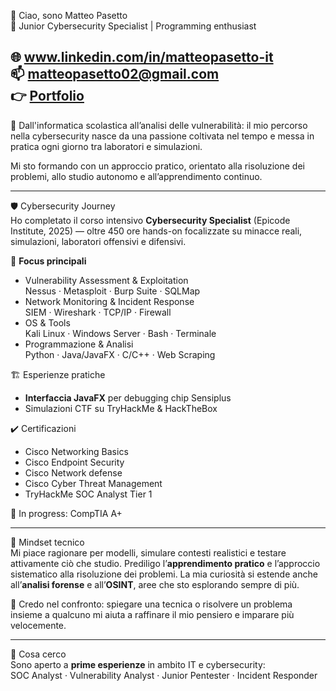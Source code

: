👋 Ciao, sono Matteo Pasetto  
🔐 Junior Cybersecurity Specialist | Programming enthusiast

🌐 www.linkedin.com/in/matteopasetto-it  
📫 matteopasetto02@gmail.com  
👉 [Portfolio](https://github.com/matteo211/Portfolio_Epicode)
---

🎯 Dall'informatica scolastica all’analisi delle vulnerabilità: il mio percorso nella cybersecurity nasce da una passione coltivata nel tempo e messa in pratica ogni giorno tra laboratori e simulazioni.

Mi sto formando con un approccio pratico, orientato alla risoluzione dei problemi, allo studio autonomo e all’apprendimento continuo.

---

🛡 Cybersecurity Journey  
Ho completato il corso intensivo **Cybersecurity Specialist** (Epicode Institute, 2025) — oltre 450 ore hands-on focalizzate su minacce reali, simulazioni, laboratori offensivi e difensivi.

📌 **Focus principali**  
- Vulnerability Assessment & Exploitation  
  Nessus · Metasploit · Burp Suite · SQLMap  
- Network Monitoring & Incident Response  
  SIEM · Wireshark · TCP/IP · Firewall  
- OS & Tools  
  Kali Linux · Windows Server · Bash · Terminale  
- Programmazione & Analisi  
  Python · Java/JavaFX · C/C++ · Web Scraping

🏗 Esperienze pratiche  
- **Interfaccia JavaFX** per debugging chip Sensiplus  
- Simulazioni CTF su TryHackMe & HackTheBox  

✔️ Certificazioni  
- Cisco Networking Basics
- Cisco Endpoint Security
- Cisco Network defense
- Cisco Cyber Threat Management
- TryHackMe SOC Analyst Tier 1

🚧 In progress: CompTIA A+ 


---

🧠 Mindset tecnico  
Mi piace ragionare per modelli, simulare contesti realistici e testare attivamente ciò che studio. Prediligo l’**apprendimento pratico** e l’approccio sistematico alla risoluzione dei problemi. La mia curiosità si estende anche all’**analisi forense** e all’**OSINT**, aree che sto esplorando sempre di più.

👥 Credo nel confronto: spiegare una tecnica o risolvere un problema insieme a qualcuno mi aiuta a raffinare il mio pensiero e imparare più velocemente.

---

🎯 Cosa cerco  
Sono aperto a **prime esperienze** in ambito IT e cybersecurity:  
SOC Analyst · Vulnerability Analyst · Junior Pentester · Incident Responder
